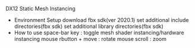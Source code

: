 DX12 Static Mesh Instancing

- Environment Setup
download fbx sdk(ver 2020.1)
set additional include directories(fbx sdk)
set additional library directories(fbx sdk)
- How to use
space-bar key : toggle mesh shader instancing/hardware instancing
mouse rbutton + move : rotate
mouse scroll : zoom
